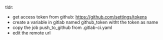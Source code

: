 tldr:
- get access token from github: https://github.com/settings/tokens
- create a variable in gitlab named github_token witht the token as name
- copy the job push_to_github from .gitlab-ci.yaml
- edit the remote url